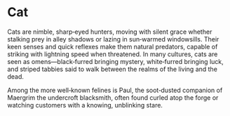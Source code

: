 # Cat

Cats are nimble, sharp‑eyed hunters, moving with silent grace whether stalking prey in alley shadows or lazing in sun‑warmed windowsills. Their keen senses and quick reflexes make them natural predators, capable of striking with lightning speed when threatened. In many cultures, cats are seen as omens—black‑furred bringing mystery, white‑furred bringing luck, and striped tabbies said to walk between the realms of the living and the dead. 

Among the more well‑known felines is Paul, the soot‑dusted companion of Maergrim the undercroft blacksmith, often found curled atop the forge or watching customers with a knowing, unblinking stare.

